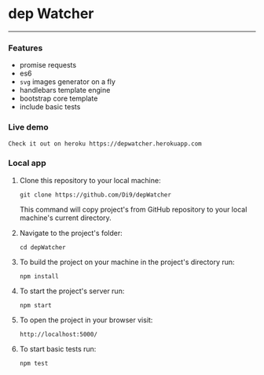 # dep Watcher

___

### Features

- promise requests
- es6
- `svg` images generator on a fly
- handlebars template engine
- bootstrap core template
- include basic tests

### Live demo

    Check it out on heroku https://depwatcher.herokuapp.com

### Local app

1. Clone this repository to your local machine:

    `git clone https://github.com/Di9/depWatcher`    

    This command will copy project's from GitHub repository to your local machine's current directory.

2. Navigate to the project's folder:

    `cd depWatcher`

3. To build the project on your machine in the project's directory run:

    `npm install`

4. To start the project's server run:

    `npm start`

5. To open the project in your browser visit:

    `http://localhost:5000/`
    
6. To start basic tests run:
 
     `npm test`   